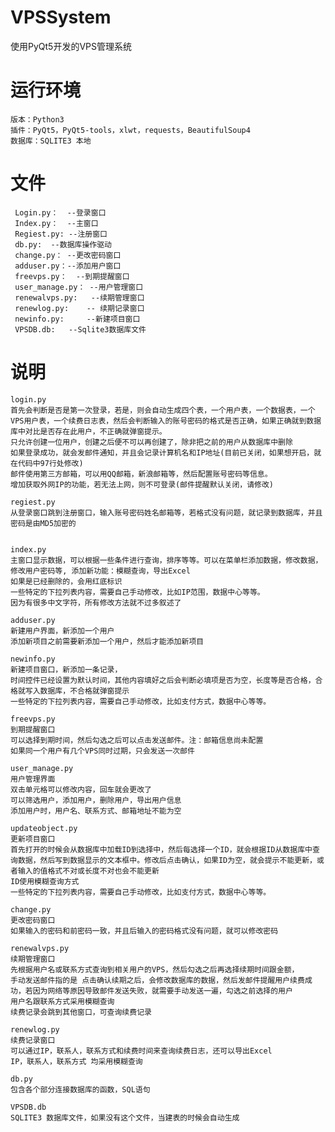# VPSSystem
使用PyQt5开发的VPS管理系统

# 运行环境
	版本：Python3
	插件：PyQt5，PyQt5-tools，xlwt，requests，BeautifulSoup4
	数据库：SQLITE3 本地

        

# 文件
     Login.py：  --登录窗口
     Index.py：  --主窗口
     Regiest.py: --注册窗口
     db.py:	 --数据库操作驱动
     change.py： --更改密码窗口
     adduser.py：--添加用户窗口
     freevps.py：  --到期提醒窗口
     user_manage.py： --用户管理窗口
     renewalvps.py:   --续期管理窗口
     renewlog.py:    -- 续期记录窗口
     newinfo.py:     --新建项目窗口
     VPSDB.db:	 --Sqlite3数据库文件

# 说明
	login.py
	首先会判断是否是第一次登录，若是，则会自动生成四个表，一个用户表，一个数据表，一个VPS用户表，一个续费日志表，然后会判断输入的账号密码的格式是否正确，如果正确就到数据库中对比是否存在此用户，不正确就弹窗提示。
	只允许创建一位用户，创建之后便不可以再创建了，除非把之前的用户从数据库中删除
	如果登录成功，就会发邮件通知，并且会记录计算机名和IP地址(目前已关闭，如果想开启，就在代码中97行处修改)
	邮件使用第三方邮箱，可以用QQ邮箱，新浪邮箱等，然后配置账号密码等信息。
	增加获取外网IP的功能，若无法上网，则不可登录(邮件提醒默认关闭，请修改)
	
	regiest.py
	从登录窗口跳到注册窗口，输入账号密码姓名邮箱等，若格式没有问题，就记录到数据库，并且密码是由MD5加密的
	

	index.py
	主窗口显示数据，可以根据一些条件进行查询，排序等等。可以在菜单栏添加数据，修改数据，修改用户密码等, 添加新功能：模糊查询，导出Excel
	如果是已经删除的，会用红底标识
	一些特定的下拉列表内容，需要自己手动修改，比如IP范围，数据中心等等。
	因为有很多中文字符，所有修改方法就不过多叙述了
	
	adduser.py
	新建用户界面，新添加一个用户
	添加新项目之前需要新添加一个用户，然后才能添加新项目
	
	newinfo.py
	新建项目窗口，新添加一条记录，
	时间控件已经设置为默认时间，其他内容填好之后会判断必填项是否为空，长度等是否合格，合格就写入数据库，不合格就弹窗提示
	一些特定的下拉列表内容，需要自己手动修改，比如支付方式，数据中心等等。
	
	freevps.py
	到期提醒窗口
	可以选择到期时间，然后勾选之后可以点击发送邮件。注：邮箱信息尚未配置
	如果同一个用户有几个VPS同时过期，只会发送一次邮件

	user_manage.py
	用户管理界面
	双击单元格可以修改内容，回车就会更改了
	可以筛选用户，添加用户，删除用户，导出用户信息
	添加用户时，用户名、联系方式、邮箱地址不能为空
	
	updateobject.py
	更新项目窗口
	首先打开的时候会从数据库中加载ID到选择中，然后每选择一个ID，就会根据ID从数据库中查询数据，然后写到数据显示的文本框中。修改后点击确认，如果ID为空，就会提示不能更新，或者输入的值格式不对或长度不对也会不能更新
	ID使用模糊查询方式
	一些特定的下拉列表内容，需要自己手动修改，比如支付方式，数据中心等等。
	
	change.py
	更改密码窗口
	如果输入的密码和前密码一致，并且后输入的密码格式没有问题，就可以修改密码

	renewalvps.py
	续期管理窗口
	先根据用户名或联系方式查询到相关用户的VPS，然后勾选之后再选择续期时间跟金额，
   	手动发送邮件指的是 点击确认续期之后，会修改数据库的数据，然后发邮件提醒用户续费成功，若因为网络等原因导致邮件发送失败，就需要手动发送一遍，勾选之前选择的用户
	用户名跟联系方式采用模糊查询
	续费记录会跳到其他窗口，可查询续费记录
	
	renewlog.py
	续费记录窗口
	可以通过IP，联系人，联系方式和续费时间来查询续费日志，还可以导出Excel
	IP，联系人，联系方式 均采用模糊查询
	
	db.py
	包含各个部分连接数据库的函数，SQL语句

	VPSDB.db
	SQLITE3 数据库文件，如果没有这个文件，当建表的时候会自动生成




